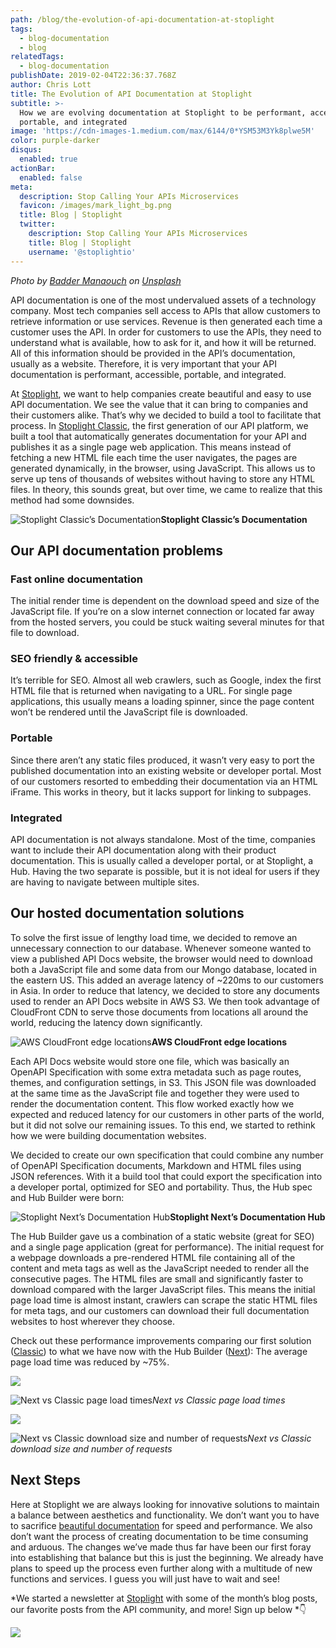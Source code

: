 ```yaml
---
path: /blog/the-evolution-of-api-documentation-at-stoplight
tags:
  - blog-documentation
  - blog
relatedTags:
  - blog-documentation
publishDate: 2019-02-04T22:36:37.768Z
author: Chris Lott
title: The Evolution of API Documentation at Stoplight
subtitle: >-
  How we are evolving documentation at Stoplight to be performant, accessible,
  portable, and integrated
image: 'https://cdn-images-1.medium.com/max/6144/0*YSM53M3Yk8plwe5M'
color: purple-darker
disqus:
  enabled: true
actionBar:
  enabled: false
meta:
  description: Stop Calling Your APIs Microservices
  favicon: /images/mark_light_bg.png
  title: Blog | Stoplight
  twitter:
    description: Stop Calling Your APIs Microservices
    title: Blog | Stoplight
    username: '@stoplightio'
---
```


*Photo by [Badder Manaouch](https://unsplash.com/@baddermanaouch?utm_source=medium&utm_medium=referral) on [Unsplash](https://unsplash.com?utm_source=medium&utm_medium=referral)*

API documentation is one of the most undervalued assets of a technology company. Most tech companies sell access to APIs that allow customers to retrieve information or use services. Revenue is then generated each time a customer uses the API. In order for customers to use the APIs, they need to understand what is available, how to ask for it, and how it will be returned. All of this information should be provided in the API’s documentation, usually as a website. Therefore, it is very important that your API documentation is performant, accessible, portable, and integrated.

At [Stoplight](https://stoplight.io), we want to help companies create beautiful and easy to use API documentation. We see the value that it can bring to companies and their customers alike. That’s why we decided to build a tool to facilitate that process. In [Stoplight Classic](http://stoplight.io), the first generation of our API platform, we built a tool that automatically generates documentation for your API and publishes it as a single page web application. This means instead of fetching a new HTML file each time the user navigates, the pages are generated dynamically, in the browser, using JavaScript. This allows us to serve up tens of thousands of websites without having to store any HTML files. In theory, this sounds great, but over time, we came to realize that this method had some downsides.

![*Stoplight Classic’s Documentation*](https://cdn-images-1.medium.com/max/3200/0*B_TVXiFzfKrfGG9R)**Stoplight Classic’s Documentation**

## Our API documentation problems

### Fast online documentation

The initial render time is dependent on the download speed and size of the JavaScript file. If you’re on a slow internet connection or located far away from the hosted servers, you could be stuck waiting several minutes for that file to download.

### SEO friendly & accessible

It’s terrible for SEO. Almost all web crawlers, such as Google, index the first HTML file that is returned when navigating to a URL. For single page applications, this usually means a loading spinner, since the page content won’t be rendered until the JavaScript file is downloaded.

### Portable

Since there aren’t any static files produced, it wasn’t very easy to port the published documentation into an existing website or developer portal. Most of our customers resorted to embedding their documentation via an HTML iFrame. This works in theory, but it lacks support for linking to subpages.

### Integrated

API documentation is not always standalone. Most of the time, companies want to include their API documentation along with their product documentation. This is usually called a developer portal, or at Stoplight, a Hub. Having the two separate is possible, but it is not ideal for users if they are having to navigate between multiple sites.

## Our hosted documentation solutions

To solve the first issue of lengthy load time, we decided to remove an unnecessary connection to our database. Whenever someone wanted to view a published API Docs website, the browser would need to download both a JavaScript file and some data from our Mongo database, located in the eastern US. This added an average latency of ~220ms to our customers in Asia. In order to reduce that latency, we decided to store any documents used to render an API Docs website in AWS S3. We then took advantage of CloudFront CDN to serve those documents from locations all around the world, reducing the latency down significantly.

![*AWS CloudFront edge locations*](https://cdn-images-1.medium.com/max/3000/0*8offufIHUOIUOiXr)**AWS CloudFront edge locations**

Each API Docs website would store one file, which was basically an OpenAPI Specification with some extra metadata such as page routes, themes, and configuration settings, in S3. This JSON file was downloaded at the same time as the JavaScript file and together they were used to render the documentation content. This flow worked exactly how we expected and reduced latency for our customers in other parts of the world, but it did not solve our remaining issues. To this end, we started to rethink how we were building documentation websites.

We decided to create our own specification that could combine any number of OpenAPI Specification documents, Markdown and HTML files using JSON references. With it a build tool that could export the specification into a developer portal, optimized for SEO and portability. Thus, the Hub spec and Hub Builder were born:

![*Stoplight Next’s Documentation Hub*](https://cdn-images-1.medium.com/max/3200/0*3HQEAjJlzRVgk0iX)**Stoplight Next’s Documentation Hub**

The Hub Builder gave us a combination of a static website (great for SEO) and a single page application (great for performance). The initial request for a webpage downloads a pre-rendered HTML file containing all of the content and meta tags as well as the JavaScript needed to render all the consecutive pages. The HTML files are small and significantly faster to download compared with the larger JavaScript files. This means the initial page load time is almost instant, crawlers can scrape the static HTML files for meta tags, and our customers can download their full documentation websites to host wherever they choose.

Check out these performance improvements comparing our first solution ([Classic](http://stoplight.io)) to what we have now with the Hub Builder ([Next](https://next.stoplight.io)): The average page load time was reduced by ~75%.

![](https://cdn-images-1.medium.com/max/3600/1*yJKKLyZsXMN5dMq1M5NkOw.png)

![Next vs Classic page load times](https://cdn-images-1.medium.com/max/3600/1*9b4mFAk0Ue8JHt9aMlIe8w.png)*Next vs Classic page load times*

![](https://cdn-images-1.medium.com/max/3600/1*Duskr9qnM6tZVB3KqCGc8A.png)

![Next vs Classic download size and number of requests](https://cdn-images-1.medium.com/max/3600/1*9ztHseR_6PfY391myQratw.png)*Next vs Classic download size and number of requests*

## Next Steps

Here at Stoplight we are always looking for innovative solutions to maintain a balance between aesthetics and functionality. We don’t want you to have to sacrifice [beautiful documentation](https://stoplight.io/platform/docs/) for speed and performance. We also don’t want the process of creating documentation to be time consuming and arduous. The changes we’ve made thus far have been our first foray into establishing that balance but this is just the beginning. We already have plans to speed up the process even further along with a multitude of new functions and services. I guess you will just have to wait and see!

*We started a newsletter at [Stoplight](https://stoplight.io/) with some of the month’s blog posts, our favorite posts from the API community, and more! Sign up below *👇

![](https://cdn-images-1.medium.com/max/11000/1*t-0nFtOwlgG0xGyouTJapQ.png)
